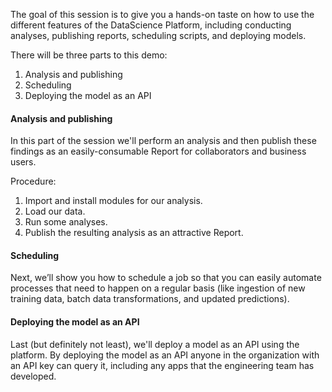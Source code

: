 
The goal of this session is to give you a hands-on taste on how to use the different features of the DataScience Platform, including conducting analyses, publishing reports, scheduling scripts, and deploying models. 

There will be three parts to this demo:
1. Analysis and publishing
2. Scheduling
3. Deploying the model as an API

#### Analysis and publishing
In this part of the session we'll perform an analysis and then publish these findings as an easily-consumable Report for collaborators and business users.

Procedure:
1. Import and install modules for our analysis.
2. Load our data.
3. Run some analyses.
4. Publish the resulting analysis as an attractive Report.

#### Scheduling
Next, we’ll show you how to schedule a job so that you can easily automate processes that need to happen on a regular basis (like ingestion of new training data, batch data transformations, and updated predictions).

#### Deploying the model as an API
Last (but definitely not least), we'll deploy a model as an API using the platform. By deploying the model as an API anyone in the organization with an API key can query it, including any apps that the engineering team has developed.
